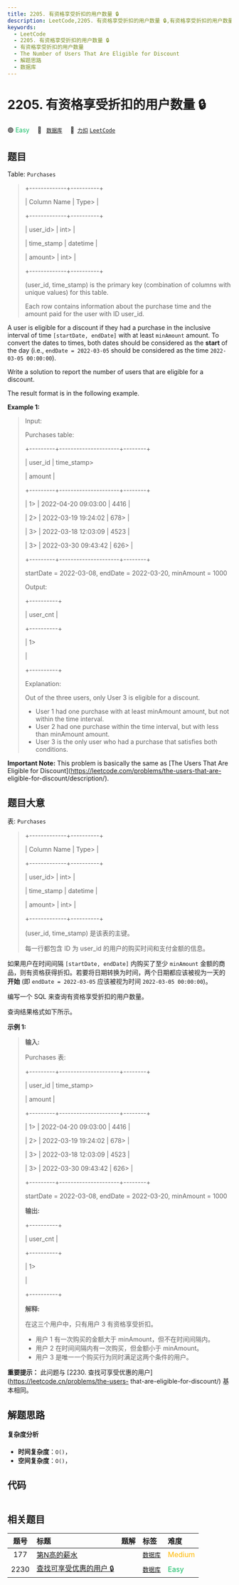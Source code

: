 ```yaml
---
title: 2205. 有资格享受折扣的用户数量 🔒
description: LeetCode,2205. 有资格享受折扣的用户数量 🔒,有资格享受折扣的用户数量,The Number of Users That Are Eligible for Discount,解题思路,数据库
keywords:
  - LeetCode
  - 2205. 有资格享受折扣的用户数量 🔒
  - 有资格享受折扣的用户数量
  - The Number of Users That Are Eligible for Discount
  - 解题思路
  - 数据库
---
```


# 2205. 有资格享受折扣的用户数量 🔒

🟢 <font color=#15bd66>Easy</font>&emsp; 🔖&ensp; [`数据库`](/tag/database.md)&emsp; 🔗&ensp;[`力扣`](https://leetcode.cn/problems/the-number-of-users-that-are-eligible-for-discount) [`LeetCode`](https://leetcode.com/problems/the-number-of-users-that-are-eligible-for-discount)

## 题目

Table: `Purchases`

> 
> 
> 
> 
> 
> +-------------+----------+
> 
> | Column Name | Type> 
>  |
> 
> +-------------+----------+
> 
> | user_id> 
>  | int> 
>   |
> 
> | time_stamp  | datetime |
> 
> | amount> 
>   | int> 
>   |
> 
> +-------------+----------+
> 
> (user_id, time_stamp) is the primary key (combination of columns with unique values) for this table.
> 
> Each row contains information about the purchase time and the amount paid for the user with ID user_id.
> 
> 



A user is eligible for a discount if they had a purchase in the inclusive
interval of time `[startDate, endDate]` with at least `minAmount` amount. To
convert the dates to times, both dates should be considered as the **start**
of the day (i.e., `endDate = 2022-03-05` should be considered as the time
`2022-03-05 00:00:00`).

Write a solution to report the number of users that are eligible for a
discount.

The result format is in the following example.



**Example 1:**

> Input: 
> 
> Purchases table:
> 
> +---------+---------------------+--------+
> 
> | user_id | time_stamp> 
> > 
>   | amount |
> 
> +---------+---------------------+--------+
> 
> | 1> 
>    | 2022-04-20 09:03:00 | 4416   |
> 
> | 2> 
>    | 2022-03-19 19:24:02 | 678> 
> |
> 
> | 3> 
>    | 2022-03-18 12:03:09 | 4523   |
> 
> | 3> 
>    | 2022-03-30 09:43:42 | 626> 
> |
> 
> +---------+---------------------+--------+
> 
> startDate = 2022-03-08, endDate = 2022-03-20, minAmount = 1000
> 
> Output: 
> 
> +----------+
> 
> | user_cnt |
> 
> +----------+
> 
> | 1> 
> > 
> |
> 
> +----------+
> 
> Explanation:
> 
> Out of the three users, only User 3 is eligible for a discount.
 > - User 1 had one purchase with at least minAmount amount, but not within the time interval.
 > - User 2 had one purchase within the time interval, but with less than minAmount amount.
 > - User 3 is the only user who had a purchase that satisfies both conditions.
> 
> 



**Important Note:** This problem is basically the same as [The Users That Are
Eligible for Discount](https://leetcode.com/problems/the-users-that-are-
eligible-for-discount/description/).


## 题目大意

表: `Purchases`

> 
> 
> 
> 
> 
> +-------------+----------+
> 
> | Column Name | Type> 
>  |
> 
> +-------------+----------+
> 
> | user_id> 
>  | int> 
>   |
> 
> | time_stamp  | datetime |
> 
> | amount> 
>   | int> 
>   |
> 
> +-------------+----------+
> 
> (user_id, time_stamp) 是该表的主键。
> 
> 每一行都包含 ID 为 user_id 的用户的购买时间和支付金额的信息。
> 
> 



如果用户在时间间隔 `[startDate, endDate]` 内购买了至少 `minAmount`
金额的商品，则有资格获得折扣。若要将日期转换为时间，两个日期都应该被视为一天的 **开始** (即 `endDate = 2022-03-05`
应该被视为时间 `2022-03-05 00:00:00`)。

编写一个 SQL 来查询有资格享受折扣的用户数量。

查询结果格式如下所示。



**示例 1:**

> 
> 
> 
> 
> 
> **输入:** 
> 
> Purchases 表:
> 
> +---------+---------------------+--------+
> 
> | user_id | time_stamp> 
> > 
>   | amount |
> 
> +---------+---------------------+--------+
> 
> | 1> 
>    | 2022-04-20 09:03:00 | 4416   |
> 
> | 2> 
>    | 2022-03-19 19:24:02 | 678> 
> |
> 
> | 3> 
>    | 2022-03-18 12:03:09 | 4523   |
> 
> | 3> 
>    | 2022-03-30 09:43:42 | 626> 
> |
> 
> +---------+---------------------+--------+
> 
> startDate = 2022-03-08, endDate = 2022-03-20, minAmount = 1000
> 
> **输出:** 
> 
> +----------+
> 
> | user_cnt |
> 
> +----------+
> 
> | 1> 
> > 
> |
> 
> +----------+
> 
> **解释:**
> 
> 在这三个用户中，只有用户 3 有资格享受折扣。
 > - 用户 1 有一次购买的金额大于 minAmount，但不在时间间隔内。
 > - 用户 2 在时间间隔内有一次购买，但金额小于 minAmount。
 > - 用户 3 是唯一一个购买行为同时满足这两个条件的用户。



**重要提示：** 此问题与 [2230\. 查找可享受优惠的用户](https://leetcode.cn/problems/the-users-
that-are-eligible-for-discount/) 基本相同。


## 解题思路

#### 复杂度分析

- **时间复杂度**：`O()`，
- **空间复杂度**：`O()`，

## 代码

```javascript

```

## 相关题目

<!-- prettier-ignore -->
| 题号 | 标题 | 题解 | 标签 | 难度 |
| :------: | :------ | :------: | :------ | :------ |
| 177 | [第N高的薪水](https://leetcode.com/problems/nth-highest-salary) |  |  [`数据库`](/tag/database.md) | <font color=#ffb800>Medium</font> |
| 2230 | [查找可享受优惠的用户 🔒](https://leetcode.com/problems/the-users-that-are-eligible-for-discount) |  |  [`数据库`](/tag/database.md) | <font color=#15bd66>Easy</font> |